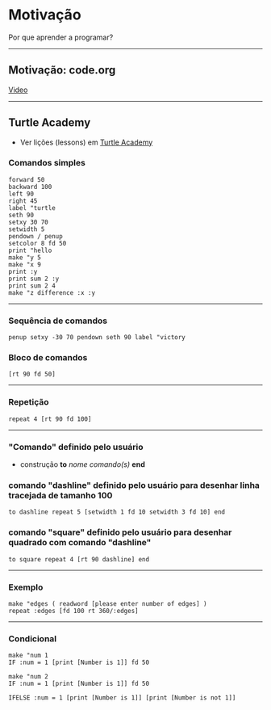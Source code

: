 # Motivação

Por que aprender a programar?

---

## Motivação: code.org


[Video](https://www.youtube.com/embed/nKIu9yen5nc?hl=pt)

---

## Turtle Academy

+ Ver lições (lessons) em [Turtle Academy](https://turtleacademy.com)

### Comandos simples

	forward 50
	backward 100
	left 90
	right 45
	label "turtle
	seth 90
	setxy 30 70
	setwidth 5
	pendown / penup
	setcolor 8 fd 50
	print "hello
	make "y 5
	make "x 9
	print :y
	print sum 2 :y
	print sum 2 4
	make "z difference :x :y

---

### Sequência de comandos 

	penup setxy -30 70 pendown seth 90 label "victory

### Bloco de comandos

	[rt 90 fd 50]

---

### Repetição

	repeat 4 [rt 90 fd 100]

---

### "Comando" definido pelo usuário


+ construção __to__ _nome_ _comando(s)_ __end__


### comando "dashline" definido pelo usuário para desenhar linha tracejada de tamanho 100


	to dashline repeat 5 [setwidth 1 fd 10 setwidth 3 fd 10] end


### comando "square" definido pelo usuário para desenhar quadrado com comando "dashline"


	to square repeat 4 [rt 90 dashline] end


---

### Exemplo


	make "edges ( readword [please enter number of edges] )
	repeat :edges [fd 100 rt 360/:edges]


---

### Condicional


	make "num 1
	IF :num = 1 [print [Number is 1]] fd 50

	make "num 2
	IF :num = 1 [print [Number is 1]] fd 50
	
	IFELSE :num = 1 [print [Number is 1]] [print [Number is not 1]]


<!--  for [var_name var_initial_value var_last_value advance] [command sequence ] -->
<!-- do.while[ COMMANDS ]condition -->
<!-- make "name readword -->
<!-- to rec :W :L repeat 2 [fd :W rt 90 fd :L rt 90] end -->


